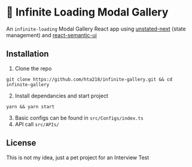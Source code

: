 # 🚿 Infinite Loading Modal Gallery

An `infinite-loading` Modal Gallery React app using [unstated-next](https://github.com/jamiebuilds/unstated-next) (state management) and [react-semantic-ui](https://react.semantic-ui.com/)


## Installation
1. Clone the repo
```
git clone https://github.com/hta218/infinite-gallery.git && cd infinite-gallery
```

2. Install dependancies and start project
```
yarn && yarn start
```

3. Basic configs can be found in `src/Configs/index.ts`
4. API call `src/APIs/`

## License
This is not my idea, just a pet project for an Interview Test